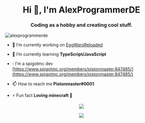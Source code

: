 <h1 align="center">Hi 👋, I'm AlexProgrammerDE</h1>
<h3 align="center">Coding as a hobby and creating cool stuff.</h3>

<p align="left"> <img src="https://komarev.com/ghpvc/?username=alexprogrammerde" alt="alexprogrammerde" /> </p>

- 🔭 I’m currently working on [EggWarsReloaded](https://github.com/AlexProgrammerDE/EggWarsReloaded)

- 🌱 I’m currently learning **TypeScript/JavaScript**

- 💧 I’m a spigotmc dev [https://www.spigotmc.org/members/pistonmaster.847485/](https://www.spigotmc.org/members/pistonmaster.847485/)

- 📫 How to reach me **Pistonmaster#0001**

- ⚡ Fun fact **Loving minecraft 💖**

<p align="center"><img align="center" src="https://github-readme-stats.vercel.app/api/top-langs/?username=alexprogrammerde&layout=compact&theme=dark"></p>
                         
<p align="center"><img align="center" src="https://github-readme-stats.vercel.app/api?username=alexprogrammerde&show_icons=true&theme=dark"></p>
